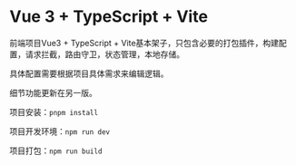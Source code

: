 # Vue 3 + TypeScript + Vite

前端项目Vue3 + TypeScript + Vite基本架子，只包含必要的打包插件，构建配置，请求拦截，路由守卫，状态管理，本地存储。

具体配置需要根据项目具体需求来编辑逻辑。

细节功能更新在另一版。

项目安装：`pnpm install`

项目开发环境：`npm run dev`

项目打包：`npm run build`
